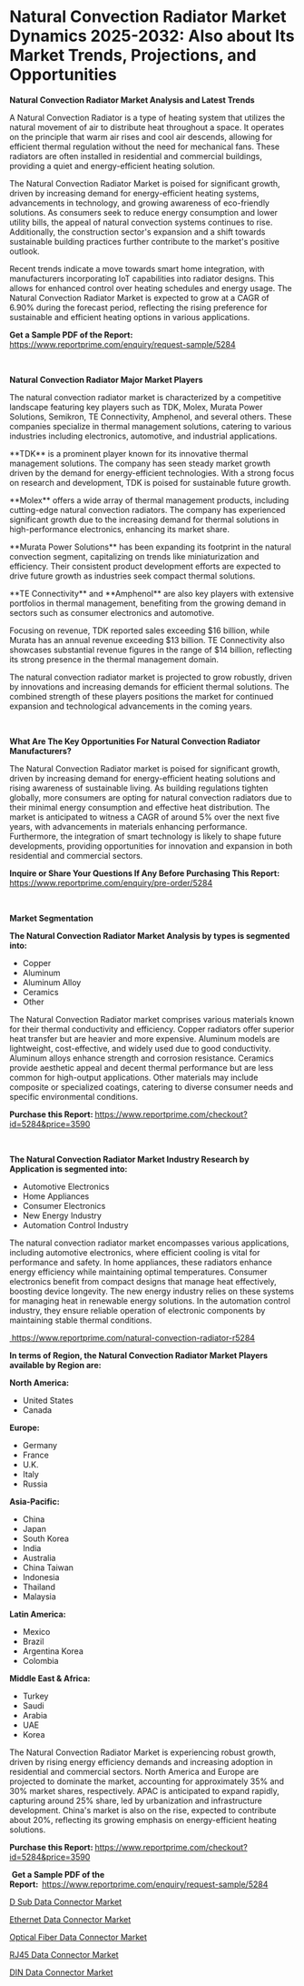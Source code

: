 <p><h1>Natural Convection Radiator Market Dynamics 2025-2032: Also about Its Market Trends, Projections, and Opportunities</h1></p><p><strong>Natural Convection Radiator Market Analysis and Latest Trends</strong></p>
<p><p>A Natural Convection Radiator is a type of heating system that utilizes the natural movement of air to distribute heat throughout a space. It operates on the principle that warm air rises and cool air descends, allowing for efficient thermal regulation without the need for mechanical fans. These radiators are often installed in residential and commercial buildings, providing a quiet and energy-efficient heating solution.</p><p>The Natural Convection Radiator Market is poised for significant growth, driven by increasing demand for energy-efficient heating systems, advancements in technology, and growing awareness of eco-friendly solutions. As consumers seek to reduce energy consumption and lower utility bills, the appeal of natural convection systems continues to rise. Additionally, the construction sector's expansion and a shift towards sustainable building practices further contribute to the market's positive outlook.</p><p>Recent trends indicate a move towards smart home integration, with manufacturers incorporating IoT capabilities into radiator designs. This allows for enhanced control over heating schedules and energy usage. The Natural Convection Radiator Market is expected to grow at a CAGR of 6.90% during the forecast period, reflecting the rising preference for sustainable and efficient heating options in various applications.</p></p>
<p><strong>Get a Sample PDF of the Report:&nbsp;</strong> <a href="https://www.reportprime.com/enquiry/request-sample/5284?utm_campaign=101&utm_medium=2&utm_source=Github&utm_content=ia&utm_term=19032025&utm_id=natural-convection-radiator">https://www.reportprime.com/enquiry/request-sample/5284</a></p>
<p>&nbsp;</p>
<p><strong>Natural Convection Radiator Major Market Players</strong></p>
<p><p>The natural convection radiator market is characterized by a competitive landscape featuring key players such as TDK, Molex, Murata Power Solutions, Semikron, TE Connectivity, Amphenol, and several others. These companies specialize in thermal management solutions, catering to various industries including electronics, automotive, and industrial applications.</p><p>**TDK** is a prominent player known for its innovative thermal management solutions. The company has seen steady market growth driven by the demand for energy-efficient technologies. With a strong focus on research and development, TDK is poised for sustainable future growth.</p><p>**Molex** offers a wide array of thermal management products, including cutting-edge natural convection radiators. The company has experienced significant growth due to the increasing demand for thermal solutions in high-performance electronics, enhancing its market share.</p><p>**Murata Power Solutions** has been expanding its footprint in the natural convection segment, capitalizing on trends like miniaturization and efficiency. Their consistent product development efforts are expected to drive future growth as industries seek compact thermal solutions.</p><p>**TE Connectivity** and **Amphenol** are also key players with extensive portfolios in thermal management, benefiting from the growing demand in sectors such as consumer electronics and automotive.</p><p>Focusing on revenue, TDK reported sales exceeding $16 billion, while Murata has an annual revenue exceeding $13 billion. TE Connectivity also showcases substantial revenue figures in the range of $14 billion, reflecting its strong presence in the thermal management domain.</p><p>The natural convection radiator market is projected to grow robustly, driven by innovations and increasing demands for efficient thermal solutions. The combined strength of these players positions the market for continued expansion and technological advancements in the coming years.</p></p>
<p>&nbsp;</p>
<p><strong>What Are The Key Opportunities For Natural Convection Radiator Manufacturers?</strong></p>
<p><p>The Natural Convection Radiator market is poised for significant growth, driven by increasing demand for energy-efficient heating solutions and rising awareness of sustainable living. As building regulations tighten globally, more consumers are opting for natural convection radiators due to their minimal energy consumption and effective heat distribution. The market is anticipated to witness a CAGR of around 5% over the next five years, with advancements in materials enhancing performance. Furthermore, the integration of smart technology is likely to shape future developments, providing opportunities for innovation and expansion in both residential and commercial sectors.</p></p>
<p><strong>Inquire or Share Your Questions If Any Before Purchasing This Report:</strong> <a href="https://www.reportprime.com/enquiry/pre-order/5284?utm_campaign=101&utm_medium=2&utm_source=Github&utm_content=ia&utm_term=19032025&utm_id=natural-convection-radiator">https://www.reportprime.com/enquiry/pre-order/5284</a></p>
<p>&nbsp;</p>
<p><strong>Market Segmentation</strong></p>
<p><strong>The Natural Convection Radiator Market Analysis by types is segmented into:</strong></p>
<p><ul><li>Copper</li><li>Aluminum</li><li>Aluminum Alloy</li><li>Ceramics</li><li>Other</li></ul></p>
<p><p>The Natural Convection Radiator market comprises various materials known for their thermal conductivity and efficiency. Copper radiators offer superior heat transfer but are heavier and more expensive. Aluminum models are lightweight, cost-effective, and widely used due to good conductivity. Aluminum alloys enhance strength and corrosion resistance. Ceramics provide aesthetic appeal and decent thermal performance but are less common for high-output applications. Other materials may include composite or specialized coatings, catering to diverse consumer needs and specific environmental conditions.</p></p>
<p><strong>Purchase this Report:&nbsp;</strong><a href="https://www.reportprime.com/checkout?id=5284&price=3590&utm_campaign=101&utm_medium=2&utm_source=Github&utm_content=ia&utm_term=19032025&utm_id=natural-convection-radiator">https://www.reportprime.com/checkout?id=5284&price=3590</a></p>
<p>&nbsp;</p>
<p><strong>The Natural Convection Radiator Market Industry Research by Application is segmented into:</strong></p>
<p><ul><li>Automotive Electronics</li><li>Home Appliances</li><li>Consumer Electronics</li><li>New Energy Industry</li><li>Automation Control Industry</li></ul></p>
<p><p>The natural convection radiator market encompasses various applications, including automotive electronics, where efficient cooling is vital for performance and safety. In home appliances, these radiators enhance energy efficiency while maintaining optimal temperatures. Consumer electronics benefit from compact designs that manage heat effectively, boosting device longevity. The new energy industry relies on these systems for managing heat in renewable energy solutions. In the automation control industry, they ensure reliable operation of electronic components by maintaining stable thermal conditions.</p></p>
<p><a href="https://www.reportprime.com/natural-convection-radiator-r5284?utm_campaign=101&utm_medium=2&utm_source=Github&utm_content=ia&utm_term=19032025&utm_id=natural-convection-radiator">&nbsp;https://www.reportprime.com/natural-convection-radiator-r5284</a></p>
<p><strong>In terms of Region, the Natural Convection Radiator Market Players available by Region are:</strong></p>
<p>
    <p> <strong> North America: </strong>
        <ul>
            <li>United States</li>
            <li>Canada</li>
        </ul>
        </p> 
    <p> <strong> Europe: </strong>
        <ul>
            <li>Germany</li>
            <li>France</li>
            <li>U.K.</li>
            <li>Italy</li>
            <li>Russia</li>
        </ul>
        </p> 
    <p> <strong> Asia-Pacific: </strong>
        <ul>
            <li>China</li>
            <li>Japan</li>
            <li>South Korea</li>
            <li>India</li>
            <li>Australia</li>
            <li>China Taiwan</li>
            <li>Indonesia</li>
            <li>Thailand</li>
            <li>Malaysia</li>
        </ul>
        </p> 
    <p> <strong> Latin America: </strong>
        <ul>
            <li>Mexico</li>
            <li>Brazil</li>
            <li>Argentina Korea</li>
            <li>Colombia</li>
        </ul>
        </p> 
    <p> <strong> Middle East & Africa: </strong>
        <ul>
            <li>Turkey</li>
            <li>Saudi</li>
            <li>Arabia</li>
            <li>UAE</li>
            <li>Korea</li>
        </ul>
    </p>
    </p>
<p><p>The Natural Convection Radiator Market is experiencing robust growth, driven by rising energy efficiency demands and increasing adoption in residential and commercial sectors. North America and Europe are projected to dominate the market, accounting for approximately 35% and 30% market shares, respectively. APAC is anticipated to expand rapidly, capturing around 25% share, led by urbanization and infrastructure development. China's market is also on the rise, expected to contribute about 20%, reflecting its growing emphasis on energy-efficient heating solutions.</p></p>
<p><strong>Purchase this Report: </strong><a href="https://www.reportprime.com/checkout?id=5284&price=3590&utm_campaign=101&utm_medium=2&utm_source=Github&utm_content=ia&utm_term=19032025&utm_id=natural-convection-radiator">https://www.reportprime.com/checkout?id=5284&price=3590</a></p>
<p>&nbsp;<strong>Get a Sample PDF of the Report:&nbsp;&nbsp;</strong><a href="https://www.reportprime.com/enquiry/request-sample/5284?utm_campaign=101&utm_medium=2&utm_source=Github&utm_content=ia&utm_term=19032025&utm_id=natural-convection-radiator">https://www.reportprime.com/enquiry/request-sample/5284</a></p>
<p><strong></strong></p>
<p><p><a href="https://github.com/saimntamiki/Market-Research-Report-List-1/blob/main/d-sub-data-connector-market.md?utm_campaign=101&utm_medium=2&utm_source=Github&utm_content=ia&utm_term=19032025&utm_id=natural-convection-radiator">D Sub Data Connector Market</a></p><p><a href="https://github.com/messonmengen75/Market-Research-Report-List-1/blob/main/ethernet-data-connector-market.md?utm_campaign=101&utm_medium=2&utm_source=Github&utm_content=ia&utm_term=19032025&utm_id=natural-convection-radiator">Ethernet Data Connector Market</a></p><p><a href="https://github.com/djihencygnel74/Market-Research-Report-List-1/blob/main/optical-fiber-data-connector-market.md?utm_campaign=101&utm_medium=2&utm_source=Github&utm_content=ia&utm_term=19032025&utm_id=natural-convection-radiator">Optical Fiber Data Connector Market</a></p><p><a href="https://github.com/zymerivarrik6/Market-Research-Report-List-1/blob/main/rj45-data-connector-market.md?utm_campaign=101&utm_medium=2&utm_source=Github&utm_content=ia&utm_term=19032025&utm_id=natural-convection-radiator">RJ45 Data Connector Market</a></p><p><a href="https://github.com/kaforarvero/Market-Research-Report-List-1/blob/main/din-data-connector-market.md?utm_campaign=101&utm_medium=2&utm_source=Github&utm_content=ia&utm_term=19032025&utm_id=natural-convection-radiator">DIN Data Connector Market</a></p></p>